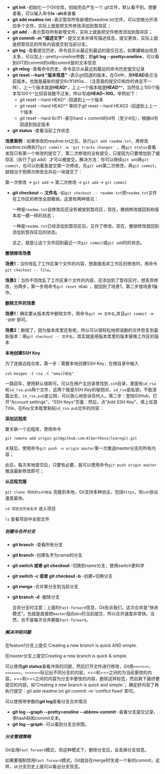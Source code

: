 * <b>git init</b> -初始化一个Git仓库，初始完会产生一个.git文件，默认看不到，想要查看，可以输入命令<b>ls -ah</b>来查看
* <b>git add readme.txt</b>  -表示暂存所有新增的readme.txt文件，可以空格分开添加多个文件，实际上就是把文件修改添加到暂存区；
* <b>git add .</b>    -表示暂存所有新增文件，实际上就是把文件修改添加到暂存区；
* <b>git commit -m "描述文字"</b> -提交文本并填写描述信息，提交更改，实际上就是把暂存区的所有内容提交到当前分支。
* <b>git log</b> -查看提交历史，命令显示从最近到最远的提交日志，如果嫌输出信息太多，可以加上--pretty=oneline参数：即<b>git log --pretty=oneline</b>，可以看到GIT的commit的id和commit是的文本信息
* <b>git relog</b> -查看命令历史，命令显示从最近到最远的命令历史提交记录
* <b>git reset --hard "版本信息"</b> -表示git回退的版本。在Git中，用<b>HEAD</b>表示当前版本，也就是最新的提交6c1f14f0a...（注意我的提交ID和你的肯定不一样），上一个版本就是<b>HEAD^</b>，上上一个版本就是<b>HEAD^^</b>，当然往上100个版本写100个^比较容易数不过来，所以写成<b>HEAD~100</b>。举例如下：
  * git reset --hard HEAD^  -回退到上一个版本
  * git reset --hard HEAD^^ 等同于git reset --hard HEAD2 -回退到上上一个版本
  * git reset --hard 6c1f1  -表示hard + commit的id号（至少4位），根据id号回退到指定版本
* <b>git status</b> -查看当前工作状态

<b>场景案例</b>：如果修改的readme.txt之后，执行`git add readme.txt`，再修改readme.txt再执行`git commit -m 'git tracks changes' `，用`git status`查看发现只有第一个修改的提交了，第二次修改的没有提交，只是因为只要增加到了缓存区（执行了git add）才可以被提交。解决方法：你可以继续`git add`再`git commit`，也可以别着急提交第一次修改，先`git add`第二次修改，再`git commit`，就相当于把两次修改合并后一块提交了：

第一次修改 -> `git add` -> 第二次修改 -> `git add` -> `git commit`

* <b>git checkout -- 文件名</b>  -如`git checkout -- readme.txt`把`readme.txt`文件在工作区的修改全部撤销，这里有两种情况：

  一种是`readme.txt`自修改后还没有被放到暂存区，现在，撤销修改就回到和版本库一模一样的状态；

  一种是`readme.txt`已经添加到暂存区后，又作了修改，现在，撤销修改就回到添加到暂存区后的状态。

  总之，就是让这个文件回到最近一次`git commit`或`git add`时的状态。

<b>撤销修改场景</b>

<b>场景1：</b>当你改乱了工作区某个文件的内容，想直接丢弃工作区的修改时，用命令`git checkout -- file`。

<b>场景2：</b>当你不但改乱了工作区某个文件的内容，还添加到了暂存区时，想丢弃修改，分两步，第一步用命令`git reset HEAD `，就回到了场景1，第二步按场景1操作。

<b>删除文件的场景</b>

<b>场景1：</b>确实要从版本库中删除文件，用命令`git rm 文件名`,并且`git commit -m '说明'`即可。

<b>场景2：</b>删错了，因为版本库里还有呢，所以可以很轻松地把误删的文件恢复到最新版本：用`git checkout -- 文件名`，其实就是用版本库里的版本替换工作区的版本

<b>本地创建SSH Key</b>

为了连接远程仓库，第一步：需要本地创建SSH Key，在根目录中输入

 `ssh-keygen -t rsa -C "email地址"`

一路回车，使用默认值即可。可以在用户主目录里找到`.ssh`目录，里面有`id_rsa`和`id_rsa.pub`两个文件，这两个就是SSH Key的秘钥对，`id_rsa`是私钥，不能泄露出去，`id_rsa.pub`是公钥，可以放心地告诉任何人。第二步：登陆GitHub，打开“Account settings”，“SSH Keys”页面：然后，点“Add SSH Key”，填上任意Title，在Key文本框里粘贴`id_rsa.pub`文件的内容：

<b>添加远程库</b>

要关联一个远程库，使用命令

`git remote add origin git@github.com:AlbertRoss/learngit.git`

关联后，使用命令`git push -u origin master`第一次推送master分支的所有内容；

此后，每次本地提交后，只要有必要，就可以使用命令`git push origin master`推送最新修改即可；

<b>从远程克隆</b>

`git clone 项目的ssh地址` 克隆到本地，Git支持多种协议，包括`https`，但`ssh`协议速度最快。

`cd 项目文件夹名字` 进入项目

`ls` 查看项目中全部文件

<h5>创建与合并分支</h5>

* <b>git branch</b> -查看所有分支

* <b>git branch <name></b>  -创建名字为name的分支

* <b>git switch <name> 或者 git checkout <name> </b> -切换到name分支，使用switch更科学

* <b>git switch -c <name> 或者 git checkout -b <name> </b> -创建+切换分支

* <b>git merge <name></b> -合并某分支到当前分支

* <b>git branch -d <name></b> -删除分支

  合并分支时注意：上面的`Fast-forward`信息，Git告诉我们，这次合并是“快进模式”，也就是直接把`master`指向`dev`的当前提交，所以合并速度非常快。当然，也不是每次合并都能`Fast-forward`。

<h5>解决冲突问题</h5>

在feature1分支上提交 Creating a new branch is quick AND simple.

在master分支上提交Creating a new branch is quick & simple.

 可以使用<b>git status</b>查看冲突的问题，然后打开文件进行修改，Git用`<<<<<<<`，`=======`，`>>>>>>>`标记出不同分支的内容，<<<和===之间的为当前更改的内容，===和>>>之间的内容为分支中更改的内容，删除这样标签，然后剩下最终要提交的内容，如‘Creating a new branch is quick and simple.’，确定好内容了再执行提交：git add readme.txt     git commit -m 'conflict fixed' 即可。

可以使用带参数的<b>git log</b>查看分支合并情况

* <b>git log --graph --pretty=oneline --abbrev-commit</b> -查看分支提交记录，带hash码和commit文本。
* <b>git log --graph</b> -可以看到分支合并图。

<h5>分支管理策略</h5>

Git会用`Fast forward`模式，但这种模式下，删除分支后，会丢掉分支信息。

如果要强制禁用`Fast forward`模式，Git就会在merge时生成一个新的commit，这样，从分支历史上就可以看出分支信息。